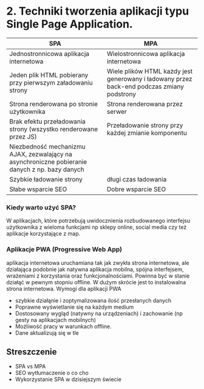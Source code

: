 # 2. Techniki tworzenia aplikacji typu Single Page Application.

|SPA|MPA|
|---|---|
| Jednostronnicowa aplikacja internetowa | Wielostronnicowa aplikacja internetowa |
| Jeden plik HTML pobierany przy pierwszym załadowaniu strony| Wiele plików HTML każdy jest generowany i ładowany przez back-end podczas zmiany podstrony |
| Strona renderowana po stronie użytkownika| Strona renderowana przez serwer|
| Brak efektu przeładowania strony (wszystko renderowane przez JS) | Przeładowanie strony przy każdej zmianie komponentu |
| Niezbedność mechanizmu AJAX, zezwalający na asynchroniczne pobieranie danych z np. bazy danych |  |
| Szybkie ładowanie strony | długi czas ładowania |
| Słabe wsparcie SEO  | Dobre wsparcie SEO |

### Kiedy warto użyć SPA?

W aplikacjach, które potrzebują uwidocznienia rozbudowanego interfejsu użytkownika z wieloma funkcjami np sklepy online, social media czy też aplikacje korzystające z map.

### Aplikacje PWA (Progressive Web App)
aplikacja internetowa uruchamiana tak jak zwykła strona internetowa, ale działająca podobnie jak natywna aplikacja mobilna, spójna interfejsem, wrażeniami z korzystania oraz funkcjonalnościami. Powinna być w stanie działąć w pewnym stopniu offline. W dużym skrócie jest to instalowalna strona internetowa. Wymogi dla aplikacji PWA
- szybkie działąnie i zoptymalizowana ilość przesłanych danych
- Poprawne wyświetlanie się na każdym medium
- Dostosowany wygląd (natywny na urządzeniach) i zachowanie (np gesty na aplikacjach mobilnych)
- Możliwość pracy w warunkach offline.
- Dane aktualizują się w tle

## Streszczenie
- SPA vs MPA
- SEO wytłumaczenie o co cho
- Wykorzystanie SPA w dzisiejszym świecie
